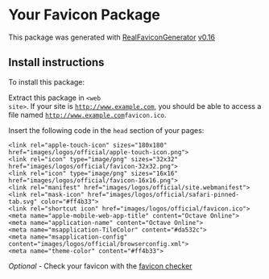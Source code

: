 # Your Favicon Package

This package was generated with [RealFaviconGenerator](https://realfavicongenerator.net/) [v0.16](https://realfavicongenerator.net/change_log#v0.16)

## Install instructions

To install this package:

Extract this package in <code>&lt;web site&gt;<?php echo /images/logos/official/ ?></code>. If your site is <code>http://www.example.com</code>, you should be able to access a file named <code>http://www.example.com<?php echo /images/logos/official/ ?>favicon.ico</code>.

Insert the following code in the `head` section of your pages:

    <link rel="apple-touch-icon" sizes="180x180" href="images/logos/official/apple-touch-icon.png">
    <link rel="icon" type="image/png" sizes="32x32" href="images/logos/official/favicon-32x32.png">
    <link rel="icon" type="image/png" sizes="16x16" href="images/logos/official/favicon-16x16.png">
    <link rel="manifest" href="images/logos/official/site.webmanifest">
    <link rel="mask-icon" href="images/logos/official/safari-pinned-tab.svg" color="#ff4b33">
    <link rel="shortcut icon" href="images/logos/official/favicon.ico">
    <meta name="apple-mobile-web-app-title" content="Octave Online">
    <meta name="application-name" content="Octave Online">
    <meta name="msapplication-TileColor" content="#da532c">
    <meta name="msapplication-config" content="images/logos/official/browserconfig.xml">
    <meta name="theme-color" content="#ff4b33">

*Optional* - Check your favicon with the [favicon checker](https://realfavicongenerator.net/favicon_checker)